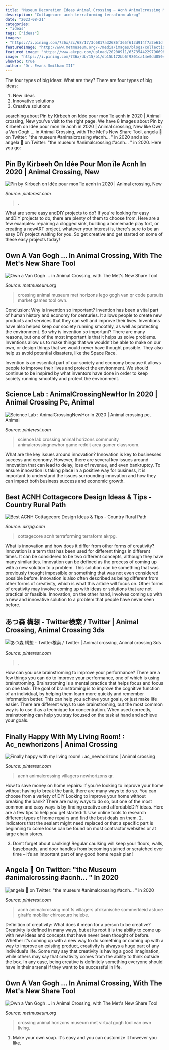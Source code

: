 ```yaml
---
title: "Museum Decoration Ideas Animal Crossing ~ Acnh Animalcrossing Motifs Villagers Afrikanische Sommerkleid Astuce Giraffe Mobilier Chiroscuro Helebe"
description: "Cottagecore acnh terraforming terraform akrpg"
date: "2023-08-21"
categories:
- "ideas"
tags: ["ideas"]
images:
- "https://i.pinimg.com/736x/3c/68/17/3c6817a32686f365f613d914f7a2e61d.jpg"
featuredImage: "http://www.metmuseum.org/-/media/images/blogs/collection-insights/2020/2020_4/animal-crossing/animal-crossing-new-horizons_1l.jpg?la=en"
featured_image: "https://www.akrpg.com/upload/20200911/6373544229796698196399825.jpg"
image: "https://i.pinimg.com/736x/db/15/b1/db15b172bb6f9801ca14e0dd05048935.jpg"
ShowToc: true
author: "Dr. Evans Smitham III"
---
```



The four types of big ideas: What are they?
There are four types of big ideas: 
1. New ideas 
2. Innovative solutions 
3. Creative solutions 

	

		
searching about Pin by Kirbeeh on Idée pour mon île acnh in 2020 | Animal crossing, New you've visit to the right page. We have 8 Images about Pin by Kirbeeh on Idée pour mon île acnh in 2020 | Animal crossing, New like Own a Van Gogh … in Animal Crossing, with The Met&#039;s New Share Tool, angela 💮 on Twitter: &quot;the museum #animalcrossing #acnh… &quot; in 2020 and also angela 💮 on Twitter: &quot;the museum #animalcrossing #acnh… &quot; in 2020. Here you go:
		
    
## Pin By Kirbeeh On Idée Pour Mon île Acnh In 2020 | Animal Crossing, New

<img loading=lazy src="https://i.pinimg.com/736x/3c/68/17/3c6817a32686f365f613d914f7a2e61d.jpg" onerror="this.onerror=null;this.src='https://tse1.mm.bing.net/th?id=OIP.C9yi28RMt-DRVB-tum3IIAHaEK&amp;pid=15.1';" alt="Pin by Kirbeeh on Idée pour mon île acnh in 2020 | Animal crossing, New">

_Source: pinterest.com_

>. 

	

What are some easy andDIY projects to do?
If you're looking for easy andDIY projects to do, there are plenty of them to choose from. Here are a few examples: repairing a clogged sink, building a homemade play fort, or creating a newART project. whatever your interest is, there's sure to be an easy DIY project waiting for you. So get creative and get started on some of these easy projects today!

    
## Own A Van Gogh … In Animal Crossing, With The Met&#039;s New Share Tool

<img loading=lazy src="http://www.metmuseum.org/-/media/images/blogs/collection-insights/2020/2020_4/animal-crossing/animal-crossing-new-horizons_1l.jpg?la=en" onerror="this.onerror=null;this.src='https://tse2.mm.bing.net/th?id=OIP.3pERPuaz3Cy0OP5eL1wA_QHaE7&amp;pid=15.1';" alt="Own a Van Gogh … in Animal Crossing, with The Met&#039;s New Share Tool">

_Source: metmuseum.org_

>crossing animal museum met horizons lego gogh van qr code pursuits market games tool own. 

	

Conclusion: Why is invention so important?
Invention has been a vital part of human history and economy for centuries. It allows people to create new products and services that they can sell and improve their lives. Inventions have also helped keep our society running smoothly, as well as protecting the environment.
So why is invention so important? There are many reasons, but one of the most important is that it helps us solve problems. Inventions allow us to make things that we wouldn’t be able to make on our own, or design things that we would never have thought possible. They also help us avoid potential disasters, like the Space Race.

 Invention is an essential part of our society and economy because it allows people to improve their lives and protect the environment. We should continue to be inspired by what inventors have done in order to keep society running smoothly and protect the environment.

    
## Science Lab : AnimalCrossingNewHor In 2020 | Animal Crossing Pc, Animal

<img loading=lazy src="https://i.pinimg.com/736x/c4/68/d8/c468d8f1e2ac3b439a09f0f92b273063.jpg" onerror="this.onerror=null;this.src='https://tse1.mm.bing.net/th?id=OIP._i31zfdpgGhXCuFOORoIGQHaEK&amp;pid=15.1';" alt="Science Lab : AnimalCrossingNewHor in 2020 | Animal crossing pc, Animal">

_Source: pinterest.com_

>science lab crossing animal horizons community animalcrossingnewhor game reddit area gamer classroom. 

	

What are the key issues around innovation?
Innovation is key to businesses success and economy. However, there are several key issues around innovation that can lead to delay, loss of revenue, and even bankruptcy. To ensure innovation is taking place in a positive way for business, it is important to understand the issues surrounding innovation and how they can impact both business success and economic growth.

    
## Best ACNH Cottagecore Design Ideas &amp; Tips - Country Rural Path

<img loading=lazy src="https://www.akrpg.com/upload/20200911/6373544229796698196399825.jpg" onerror="this.onerror=null;this.src='https://tse4.mm.bing.net/th?id=OIP.7xYLEJkrYTteGVb2op5nyQHaEe&amp;pid=15.1';" alt="Best ACNH Cottagecore Design Ideas &amp; Tips - Country Rural Path">

_Source: akrpg.com_

>cottagecore acnh terraforming terraform akrpg. 

	

What is innovation and how does it differ from other forms of creativity?
Innovation is a term that has been used for different things in different times. It can be considered to be two different concepts, although they have many similarities. Innovation can be defined as the process of coming up with a new solution to a problem. This solution can be something that was previously thought impossible or something that was not even considered possible before. Innovation is also often described as being different from other forms of creativity, which is what this article will focus on. Other forms of creativity may involve coming up with ideas or solutions that are not practical or feasible. Innovation, on the other hand, involves coming up with a new and innovative solution to a problem that people have never seen before.

    
## あつ森 構想 - Twitter検索 / Twitter | Animal Crossing, Animal Crossing 3ds

<img loading=lazy src="https://i.pinimg.com/736x/07/f9/6e/07f96e112424040e1150b8831f14c6d9.jpg" onerror="this.onerror=null;this.src='https://tse3.mm.bing.net/th?id=OIP.VeUJ9grxnfpPz1riYyG47gHaFP&amp;pid=15.1';" alt="あつ森 構想 - Twitter検索 / Twitter | Animal crossing, Animal crossing 3ds">

_Source: pinterest.com_

>. 

	

How can you use brainstroming to improve your performance?
There are a few things you can do to improve your performance, one of which is using brainstroming. Brainstroming is a mental practice that helps focus and focus on one task. The goal of brainstroming is to improve the cognitive function of an individual, by helping them learn more quickly and remember information better. This can help you achieve your goals, or just make life easier. There are different ways to use brainstroming, but the most common way is to use it as a technique for concentration. When used correctly, brainstroming can help you stay focused on the task at hand and achieve your goals.

    
## Finally Happy With My Living Room! : Ac_newhorizons | Animal Crossing

<img loading=lazy src="https://i.pinimg.com/736x/0e/db/ae/0edbae751225c6b004aa8a7438500427.jpg" onerror="this.onerror=null;this.src='https://tse3.mm.bing.net/th?id=OIP.VYmsWrEc9frolAFSFIj9tQHaHa&amp;pid=15.1';" alt="Finally happy with my living room! : ac_newhorizons | Animal crossing">

_Source: pinterest.com_

>acnh animalcrossing villagers newhorizons qr. 

	

How to save money on home repairs: If you’re looking to improve your home without having to break the bank, there are many ways to do so. You can choose from a variety of DIY
Looking to improve your home without breaking the bank? There are many ways to do so, but one of the most common and easy ways is by finding creative and affordableDIY ideas. Here are a few tips to help you get started: 1. Use online tools to research different types of home repairs and find the best deals on them.
2. indicators that the sealant might need replaced or that a specific part is beginning to come loose can be found on most contractor websites or at large chain stores.

3. Don’t forget about caulking! Regular caulking will keep your floors, walls, baseboards, and door handles from becoming stained or scratched over time – it’s an important part of any good home repair plan! 
    
## Angela 💮 On Twitter: &quot;the Museum #animalcrossing #acnh… &quot; In 2020

<img loading=lazy src="https://i.pinimg.com/736x/db/15/b1/db15b172bb6f9801ca14e0dd05048935.jpg" onerror="this.onerror=null;this.src='https://tse2.mm.bing.net/th?id=OIP.ioBD06fiQuvvB3T23abG1AHaEK&amp;pid=15.1';" alt="angela 💮 on Twitter: &quot;the museum #animalcrossing #acnh… &quot; in 2020">

_Source: pinterest.com_

>acnh animalcrossing motifs villagers afrikanische sommerkleid astuce giraffe mobilier chiroscuro helebe. 

	

Definition of creativity: What does it mean for a person to be creative?
Creativity is defined in many ways, but at its root it is the ability to come up with new ideas and concepts that have never been thought of before. Whether it’s coming up with a new way to do something or coming up with a way to improve an existing product, creativity is always a huge part of any individual’s life. Some may say that creativity is having a good imagination, while others may say that creativity comes from the ability to think outside the box. In any case, being creative is definitely something everyone should have in their arsenal if they want to be successful in life.

    
## Own A Van Gogh … In Animal Crossing, With The Met&#039;s New Share Tool

<img loading=lazy src="https://www.metmuseum.org/-/media/images/blogs/collection-insights/2020/2020_4/animal-crossing/animal-crossing-new-horizons_2l.jpg?la=en&amp;hash=B82C317C5B02F3574D93833198534E92" onerror="this.onerror=null;this.src='https://tse2.mm.bing.net/th?id=OIP.dn0jqEz53xo0Z2huzrkaigHaEK&amp;pid=15.1';" alt="Own a Van Gogh … in Animal Crossing, with The Met&#039;s New Share Tool">

_Source: metmuseum.org_

>crossing animal horizons museum met virtual gogh tool van own living. 

	

1. Make your own soap. It's easy and you can customize it however you like.


